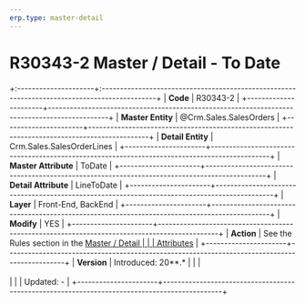 ```yaml
---
erp.type: master-detail
---
```


# R30343-2 Master / Detail - To Date
+:---------------------+:---------------------------------------------------------------------------------------------+
| **Code**             | R30343-2                                                                                     |
+----------------------+----------------------------------------------------------------------------------------------+
| **Master Entity**    | @Crm.Sales.SalesOrders                                                                       |
+----------------------+----------------------------------------------------------------------------------------------+
| **Detail Entity**    | Crm.Sales.SalesOrderLines                                                                    |
+----------------------+----------------------------------------------------------------------------------------------+
| **Master Attribute** | ToDate                                                                                       |
+----------------------+----------------------------------------------------------------------------------------------+
| **Detail Attribute** | LineToDate                                                                                   |
+----------------------+----------------------------------------------------------------------------------------------+
| **Layer**            | Front-End, BackEnd                                                                           |
+----------------------+----------------------------------------------------------------------------------------------+
| **Modify**           | YES                                                                                          |
+----------------------+----------------------------------------------------------------------------------------------+
| **Action**           | See the Rules section in the [Master / Detail                                                |
|                      | Attributes](xref:master-detail)                                                              |
+----------------------+----------------------------------------------------------------------------------------------+
| **Version**          | Introduced: 20\*\*.\*                                                                        |
|                      | <br/><br/>                                                                                   |
|                      | Updated: -                                                                                   |
+----------------------+----------------------------------------------------------------------------------------------+
